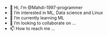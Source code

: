 - 👋 Hi, I’m @Mahdi-1997-programmer
- 👀 I’m interested in ML, Data science and Linux
- 🌱 I’m currently learning ML
- 💞️ I’m looking to collaborate on ...
- 📫 How to reach me ...

<!---
Mahdi-1997-programmer/Mahdi-1997-programmer is a ✨ special ✨ repository because its `README.md` (this file) appears on your GitHub profile.
You can click the Preview link to take a look at your changes.
--->
